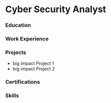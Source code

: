 # Cyber Security Analyst

### Education

### Work Experience

### Projects
- big impact Project 1
- big impact Project 2

### Certifications
### Skills
